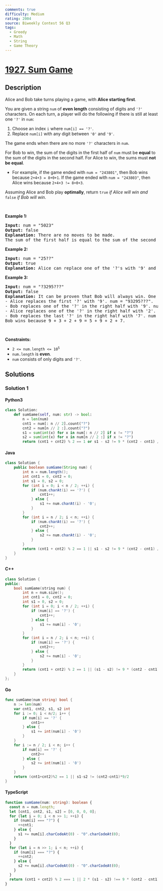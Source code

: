 ```yaml
---
comments: true
difficulty: Medium
rating: 2004
source: Biweekly Contest 56 Q3
tags:
  - Greedy
  - Math
  - String
  - Game Theory
---
```


<!-- problem:start -->

# [1927. Sum Game](https://leetcode.com/problems/sum-game)

## Description

<!-- description:start -->

<p>Alice and Bob take turns playing a game, with <strong>Alice</strong><strong>&nbsp;starting first</strong>.</p>

<p>You are given a string <code>num</code> of <strong>even length</strong> consisting of digits and <code>&#39;?&#39;</code> characters. On each turn, a player will do the following if there is still at least one <code>&#39;?&#39;</code> in <code>num</code>:</p>

<ol>
	<li>Choose an index <code>i</code> where <code>num[i] == &#39;?&#39;</code>.</li>
	<li>Replace <code>num[i]</code> with any digit between <code>&#39;0&#39;</code> and <code>&#39;9&#39;</code>.</li>
</ol>

<p>The game ends when there are no more <code>&#39;?&#39;</code> characters in <code>num</code>.</p>

<p>For Bob&nbsp;to win, the sum of the digits in the first half of <code>num</code> must be <strong>equal</strong> to the sum of the digits in the second half. For Alice&nbsp;to win, the sums must <strong>not be equal</strong>.</p>

<ul>
	<li>For example, if the game ended with <code>num = &quot;243801&quot;</code>, then Bob&nbsp;wins because <code>2+4+3 = 8+0+1</code>. If the game ended with <code>num = &quot;243803&quot;</code>, then Alice&nbsp;wins because <code>2+4+3 != 8+0+3</code>.</li>
</ul>

<p>Assuming Alice and Bob play <strong>optimally</strong>, return <code>true</code> <em>if Alice will win and </em><code>false</code> <em>if Bob will win</em>.</p>

<p>&nbsp;</p>
<p><strong class="example">Example 1:</strong></p>

<pre>
<strong>Input:</strong> num = &quot;5023&quot;
<strong>Output:</strong> false
<strong>Explanation:</strong> There are no moves to be made.
The sum of the first half is equal to the sum of the second half: 5 + 0 = 2 + 3.
</pre>

<p><strong class="example">Example 2:</strong></p>

<pre>
<strong>Input:</strong> num = &quot;25??&quot;
<strong>Output:</strong> true
<strong>Explanation: </strong>Alice can replace one of the &#39;?&#39;s with &#39;9&#39; and it will be impossible for Bob to make the sums equal.
</pre>

<p><strong class="example">Example 3:</strong></p>

<pre>
<strong>Input:</strong> num = &quot;?3295???&quot;
<strong>Output:</strong> false
<strong>Explanation:</strong> It can be proven that Bob will always win. One possible outcome is:
- Alice replaces the first &#39;?&#39; with &#39;9&#39;. num = &quot;93295???&quot;.
- Bob replaces one of the &#39;?&#39; in the right half with &#39;9&#39;. num = &quot;932959??&quot;.
- Alice replaces one of the &#39;?&#39; in the right half with &#39;2&#39;. num = &quot;9329592?&quot;.
- Bob replaces the last &#39;?&#39; in the right half with &#39;7&#39;. num = &quot;93295927&quot;.
Bob wins because 9 + 3 + 2 + 9 = 5 + 9 + 2 + 7.
</pre>

<p>&nbsp;</p>
<p><strong>Constraints:</strong></p>

<ul>
	<li><code>2 &lt;= num.length &lt;= 10<sup>5</sup></code></li>
	<li><code>num.length</code> is <strong>even</strong>.</li>
	<li><code>num</code> consists of only digits and <code>&#39;?&#39;</code>.</li>
</ul>

<!-- description:end -->

## Solutions

<!-- solution:start -->

### Solution 1

<!-- tabs:start -->

#### Python3

```python
class Solution:
    def sumGame(self, num: str) -> bool:
        n = len(num)
        cnt1 = num[: n // 2].count("?")
        cnt2 = num[n // 2 :].count("?")
        s1 = sum(int(x) for x in num[: n // 2] if x != "?")
        s2 = sum(int(x) for x in num[n // 2 :] if x != "?")
        return (cnt1 + cnt2) % 2 == 1 or s1 - s2 != 9 * (cnt2 - cnt1) // 2
```

#### Java

```java
class Solution {
    public boolean sumGame(String num) {
        int n = num.length();
        int cnt1 = 0, cnt2 = 0;
        int s1 = 0, s2 = 0;
        for (int i = 0; i < n / 2; ++i) {
            if (num.charAt(i) == '?') {
                cnt1++;
            } else {
                s1 += num.charAt(i) - '0';
            }
        }
        for (int i = n / 2; i < n; ++i) {
            if (num.charAt(i) == '?') {
                cnt2++;
            } else {
                s2 += num.charAt(i) - '0';
            }
        }
        return (cnt1 + cnt2) % 2 == 1 || s1 - s2 != 9 * (cnt2 - cnt1) / 2;
    }
}
```

#### C++

```cpp
class Solution {
public:
    bool sumGame(string num) {
        int n = num.size();
        int cnt1 = 0, cnt2 = 0;
        int s1 = 0, s2 = 0;
        for (int i = 0; i < n / 2; ++i) {
            if (num[i] == '?') {
                cnt1++;
            } else {
                s1 += num[i] - '0';
            }
        }
        for (int i = n / 2; i < n; ++i) {
            if (num[i] == '?') {
                cnt2++;
            } else {
                s2 += num[i] - '0';
            }
        }
        return (cnt1 + cnt2) % 2 == 1 || (s1 - s2) != 9 * (cnt2 - cnt1) / 2;
    }
};
```

#### Go

```go
func sumGame(num string) bool {
	n := len(num)
	var cnt1, cnt2, s1, s2 int
	for i := 0; i < n/2; i++ {
		if num[i] == '?' {
			cnt1++
		} else {
			s1 += int(num[i] - '0')
		}
	}
	for i := n / 2; i < n; i++ {
		if num[i] == '?' {
			cnt2++
		} else {
			s2 += int(num[i] - '0')
		}
	}
	return (cnt1+cnt2)%2 == 1 || s1-s2 != (cnt2-cnt1)*9/2
}
```

#### TypeScript

```ts
function sumGame(num: string): boolean {
  const n = num.length;
  let [cnt1, cnt2, s1, s2] = [0, 0, 0, 0];
  for (let i = 0; i < n >> 1; ++i) {
    if (num[i] === "?") {
      ++cnt1;
    } else {
      s1 += num[i].charCodeAt(0) - "0".charCodeAt(0);
    }
  }
  for (let i = n >> 1; i < n; ++i) {
    if (num[i] === "?") {
      ++cnt2;
    } else {
      s2 += num[i].charCodeAt(0) - "0".charCodeAt(0);
    }
  }
  return (cnt1 + cnt2) % 2 === 1 || 2 * (s1 - s2) !== 9 * (cnt2 - cnt1);
}
```

<!-- tabs:end -->

<!-- solution:end -->

<!-- problem:end -->
